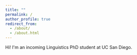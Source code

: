 ```yaml
---
title: ""
permalink: /
author_profile: true
redirect_from: 
  - /about/
  - /about.html
---
```


Hi! I'm an incoming Linguistics PhD student at UC San Diego.
